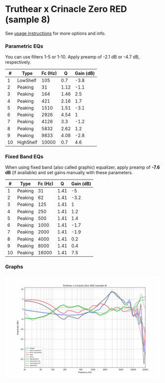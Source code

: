 # Truthear x Crinacle Zero RED (sample 8)
See [usage instructions](https://github.com/jaakkopasanen/AutoEq#usage) for more options and info.

### Parametric EQs
You can use filters 1-5 or 1-10. Apply preamp of -2.1 dB or -4.7 dB, respectively.

|   # | Type      |   Fc (Hz) |    Q |   Gain (dB) |
|-----|-----------|-----------|------|-------------|
|   1 | LowShelf  |       105 | 0.7  |        -3.8 |
|   2 | Peaking   |        31 | 1.12 |        -1.1 |
|   3 | Peaking   |       164 | 1.46 |         2.5 |
|   4 | Peaking   |       421 | 2.16 |         1.7 |
|   5 | Peaking   |      1510 | 1.51 |        -3.1 |
|   6 | Peaking   |      2926 | 4.54 |         1   |
|   7 | Peaking   |      4126 | 3.3  |        -1.2 |
|   8 | Peaking   |      5832 | 2.62 |         1.2 |
|   9 | Peaking   |      9833 | 4.08 |        -2.8 |
|  10 | HighShelf |     10000 | 0.7  |         4.6 |

### Fixed Band EQs
When using fixed band (also called graphic) equalizer, apply preamp of **-7.6 dB** (if available) and set gains manually with these parameters.

|   # | Type    |   Fc (Hz) |    Q |   Gain (dB) |
|-----|---------|-----------|------|-------------|
|   1 | Peaking |        31 | 1.41 |        -5   |
|   2 | Peaking |        62 | 1.41 |        -3.2 |
|   3 | Peaking |       125 | 1.41 |         1   |
|   4 | Peaking |       250 | 1.41 |         1.2 |
|   5 | Peaking |       500 | 1.41 |         1.4 |
|   6 | Peaking |      1000 | 1.41 |        -1.7 |
|   7 | Peaking |      2000 | 1.41 |        -1.9 |
|   8 | Peaking |      4000 | 1.41 |         0.2 |
|   9 | Peaking |      8000 | 1.41 |         0.4 |
|  10 | Peaking |     16000 | 1.41 |         7.5 |

### Graphs
![](./Truthear%20x%20Crinacle%20Zero%20RED%20(sample%208).png)
